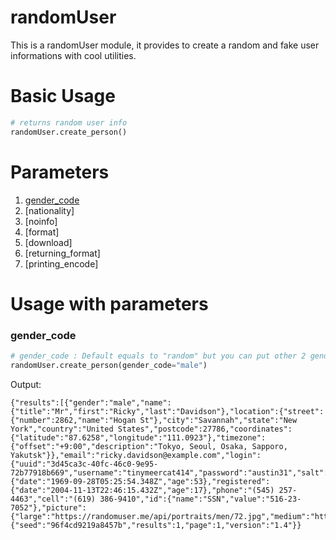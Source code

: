 # randomUser
This is a randomUser module, it provides to create a random and fake user informations with cool utilities.

# Basic Usage
```python
# returns random user info
randomUser.create_person()
```

# Parameters
1) [gender_code](#gender_code)
2) [nationality]
3) [noinfo]
4) [format]
5) [download] 
6) [returning_format]
7) [printing_encode]

# Usage with parameters
### gender_code
```python
# gender_code : Default equals to "random" but you can put other 2 gender such as "male" or "female". Codes = ("random":"random", "male":"male", "female":"female")
randomUser.create_person(gender_code="male")
```
Output:
```
{"results":[{"gender":"male","name":{"title":"Mr","first":"Ricky","last":"Davidson"},"location":{"street":{"number":2862,"name":"Hogan St"},"city":"Savannah","state":"New York","country":"United States","postcode":27786,"coordinates":{"latitude":"87.6258","longitude":"111.0923"},"timezone":{"offset":"+9:00","description":"Tokyo, Seoul, Osaka, Sapporo, Yakutsk"}},"email":"ricky.davidson@example.com","login":{"uuid":"3d45ca3c-40fc-46c0-9e95-72b77918b669","username":"tinymeercat414","password":"austin31","salt":"Xpc8XyXa","md5":"8c78ecfbbefa93d5c938b16d9b5698ea","sha1":"d325d7227758c969a637646959d14fdb7086eed5","sha256":"5a273c849a45c09d3b12170f3eca46378ba914bdc11fd1c0c1a3f4b314bcf07d"},"dob":{"date":"1969-09-28T05:25:54.348Z","age":53},"registered":{"date":"2004-11-13T22:46:15.432Z","age":17},"phone":"(545) 257-4463","cell":"(619) 386-9410","id":{"name":"SSN","value":"516-23-7052"},"picture":{"large":"https://randomuser.me/api/portraits/men/72.jpg","medium":"https://randomuser.me/api/portraits/med/men/72.jpg","thumbnail":"https://randomuser.me/api/portraits/thumb/men/72.jpg"},"nat":"US"}],"info":{"seed":"96f4cd9219a8457b","results":1,"page":1,"version":"1.4"}}
```


